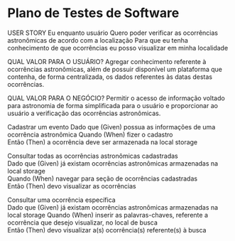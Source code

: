 # Plano de Testes de Software

USER STORY 
Eu enquanto usuário 
Quero poder verificar as ocorrências astronômicas de acordo com a localização
Para que eu tenha conhecimento de que ocorrências eu posso visualizar em minha localidade

QUAL VALOR PARA O USUÁRIO?
Agregar conhecimento referente à ocorrências astronômicas, além de possuir disponível um plataforma que contenha, de forma centralizada, os dados referentes às datas destas ocorrências. 

QUAL VALOR PARA O NEGÓCIO?
Permitir o acesso de informação voltado para astronomia de forma simplificada para o usuário e proporcionar ao usuário a verificação das ocorrências astronômicas.

Cadastrar um evento 
 Dado que (Given) possua as informações de uma ocorrência astronômica 
 Quando (When) fizer o cadastro  
 Então (Then) a ocorrência deve ser armazenada na local storage

Consultar todas as ocorrências astronômicas cadastradas  
 Dado que (Given) já existam ocorrências astronômicas armazenadas na local storage  
 Quando (When) navegar para seção de ocorrências cadastradas    
 Então (Then) devo visualizar as ocorrências 

Consultar uma ocorrência específica  
 Dado que (Given) já existam ocorrências astronômicas armazenadas na local storage 
 Quando (When) inserir as palavras-chaves, referente a ocorrência que desejo visualizar, no local de busca  
 Então (Then) devo visualizar a(s) ocorrência(s) referente(s) à busca
